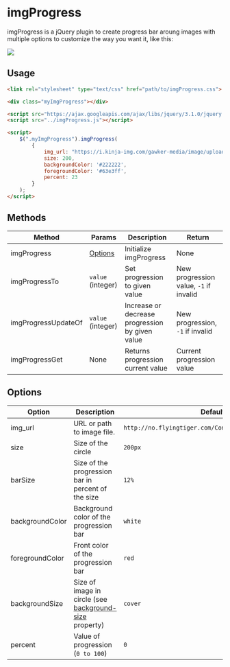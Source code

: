 # imgProgress

imgProgress is a jQuery plugin to create progress bar aroung images with multiple options to customize the way you want it, like this:

![](http://imagizer.imageshack.us/v2/320x240q90/924/B4RUJT.png)

Usage
-----

```html
<link rel="stylesheet" type="text/css" href="path/to/imgProgress.css">

<div class="myImgProgress"></div>

<script src="https://ajax.googleapis.com/ajax/libs/jquery/3.1.0/jquery.min.js"></script>
<script src="../imgProgress.js"></script>

<script>
    $(".myImgProgress").imgProgress(
        {
            img_url: "https://i.kinja-img.com/gawker-media/image/upload/s--de3ts4jU--/18efmtxt7i5nvjpg.jpg",
            size: 200,
            backgroundColor: '#222222',
            foregroundColor: '#63e3ff',
            percent: 23
        }
    );
</script>
```


Methods
-------

Method | Params | Description | Return
------ | ------ | ----------- | -------
imgProgress | [Options](#options) | Initialize imgProgress | None
imgProgressTo | `value` (integer) | Set progression to given value | New progression value, `-1` if invalid
imgProgressUpdateOf | `value` (integer) | Increase or decrease progression by given value | New progression, `-1` if invalid 
imgProgressGet | None | Returns progression current value | Current progression value

Options
-------

Option  | Description                | Default
------- | -------------------------- | -----------------------------------------------------------
img_url | URL or path to image file. | `http://no.flyingtiger.com/Content/img/noPicture.png`
size    | Size of the circle      | `200px`
barSize | Size of the progression bar in percent of the size | `12%`
backgroundColor | Background color of the progression bar | `white`
foregroundColor | Front color of the progression bar | `red`
backgroundSize | Size of image in circle (see [background-size](http://www.w3schools.com/cssref/css3_pr_background-size.asp) property) | `cover`
percent | Value of progression (`0 to 100`) | `0`

